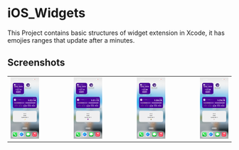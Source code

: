 # iOS_Widgets
This Project contains basic structures of widget extension in Xcode, it has emojies ranges that update after a minutes.

## Screenshots
<table align="center">
  <tr>
    <td><img src="Screenshots/IMG_2850.PNG" width="300"></td>
    <td style="width: 50px;"></td>
    <td><img src="Screenshots/IMG_2851.PNG" width="300"></td>
     <td style="width: 50px;"></td>
    <td><img src="Screenshots/IMG_2852.PNG" width="300"></td>
     <td style="width: 50px;"></td>
    <td><img src="Screenshots/IMG_2853.PNG" width="300"></td>
  </tr>
</table>
